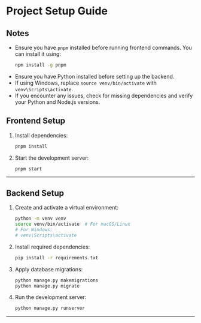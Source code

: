 # Project Setup Guide


## Notes
- Ensure you have `pnpm` installed before running frontend commands. You can install it using:
  ```sh
  npm install -g pnpm
  ```
- Ensure you have Python installed before setting up the backend.
- If using Windows, replace `source venv/bin/activate` with `venv\Scripts\activate`.
- If you encounter any issues, check for missing dependencies and verify your Python and Node.js versions.


## Frontend Setup

1. Install dependencies:
   ```sh
   pnpm install
   ```

2. Start the development server:
   ```sh
   pnpm start
   ```

---

## Backend Setup

1. Create and activate a virtual environment:
   ```sh
   python -m venv venv
   source venv/bin/activate  # For macOS/Linux
   # For Windows:
   # venv\Scripts\activate
   ```

2. Install required dependencies:
   ```sh
   pip install -r requirements.txt
   ```

3. Apply database migrations:
   ```sh
   python manage.py makemigrations
   python manage.py migrate
   ```

4. Run the development server:
   ```sh
   python manage.py runserver
   ```

---